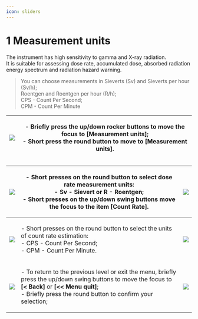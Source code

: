 ```yaml
---
icon: sliders
---
```


# 1 Measurement units

The instrument has high sensitivity to gamma and X-ray radiation.\
It is suitable for assessing dose rate, accumulated dose, absorbed radiation energy spectrum and radiation hazard warning.

> You can choose measurements in Sieverts (Sv) and Sieverts per hour (Sv/h);\
> &#x20;Roentgen and Roentgen per hour (R/h); \
> CPS - Count Per Second; \
> CPM - Count Per Minute

| ![](<../../.gitbook/assets/settings\_modality\_Zv\_per\_h\_f (1).png>) | <p>- Briefly press the up/down rocker buttons to move the focus to <strong>[Measurement units]</strong>;<br>- Short press the round button to move to <strong>[Measurement units]</strong>.</p> |
| ---------------------------------------------------------------------- | ----------------------------------------------------------------------------------------------------------------------------------------------------------------------------------------------- |

| ![](<../../.gitbook/assets/settings\_units\_dose\_rate\_selected\_Zv\_f (1).png>) | <p>- Short presses on the round button to select dose rate measurement units:<br>- Sv - Sievert or R - Roentgen;<br>- Short presses on the up/down swing buttons move the focus to the item <strong>[Count Rate]</strong>.</p>                                      | ![](<../../.gitbook/assets/settings\_units\_dose\_rate\_selected\_R\_f (3).png>) |
| --------------------------------------------------------------------------------- | ------------------------------------------------------------------------------------------------------------------------------------------------------------------------------------------------------------------------------------------------------------------- | -------------------------------------------------------------------------------- |
| ![](../../.gitbook/assets/settings\_units\_count\_rate\_selected\_CPS\_f.png)     | <p>- Short presses on the round button to select the units of count rate estimation:<br>- CPS - Count Per Second;<br>- CPM - Count Per Minute.</p>                                                                                                                  | ![](../../.gitbook/assets/settings\_units\_count\_rate\_selected\_CPM\_f.png)    |
| ![](<../../.gitbook/assets/settings\_return\_selected\_f (1).png>)                | <p>- To return to the previous level or exit the menu, briefly press the up/down swing buttons to move the focus to <strong>[&#x3C; Back]</strong> or <strong>[&#x3C;&#x3C; Menu quit]</strong>;<br>- Briefly press the round button to confirm your selection;</p> | ![](../../.gitbook/assets/settings\_outofmenu\_selected\_f.png)                  |
